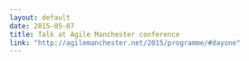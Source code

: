 ```yaml
---
layout: default
date: 2015-05-07
title: Talk at Agile Manchester conference
link: "http://agilemanchester.net/2015/programme/#dayone"
---
```

